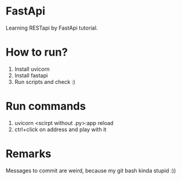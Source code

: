 # FastApi
Learning RESTapi by FastApi tutorial.

# How to run?
1. Install uvicorn
2. Install fastapi
3. Run scripts and check :)

# Run commands
1. uvicorn <scirpt without .py>:app reload
2. ctrl+click on address and play with it

# Remarks
Messages to commit are weird, because my git bash kinda stupid :))
